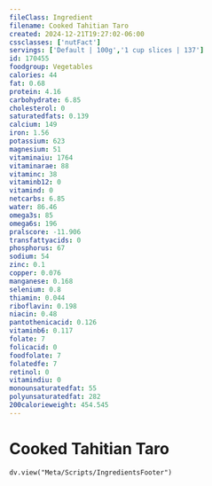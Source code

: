 ```yaml
---
fileClass: Ingredient
filename: Cooked Tahitian Taro
created: 2024-12-21T19:27:02-06:00
cssclasses: ['nutFact']
servings: ['Default | 100g','1 cup slices | 137']
id: 170455
foodgroup: Vegetables
calories: 44
fat: 0.68
protein: 4.16
carbohydrate: 6.85
cholesterol: 0
saturatedfats: 0.139
calcium: 149
iron: 1.56
potassium: 623
magnesium: 51
vitaminaiu: 1764
vitaminarae: 88
vitaminc: 38
vitaminb12: 0
vitamind: 0
netcarbs: 6.85
water: 86.46
omega3s: 85
omega6s: 196
pralscore: -11.906
transfattyacids: 0
phosphorus: 67
sodium: 54
zinc: 0.1
copper: 0.076
manganese: 0.168
selenium: 0.8
thiamin: 0.044
riboflavin: 0.198
niacin: 0.48
pantothenicacid: 0.126
vitaminb6: 0.117
folate: 7
folicacid: 0
foodfolate: 7
folatedfe: 7
retinol: 0
vitamindiu: 0
monounsaturatedfat: 55
polyunsaturatedfat: 282
200calorieweight: 454.545
---
```


# Cooked Tahitian Taro

```dataviewjs
dv.view("Meta/Scripts/IngredientsFooter")
```
